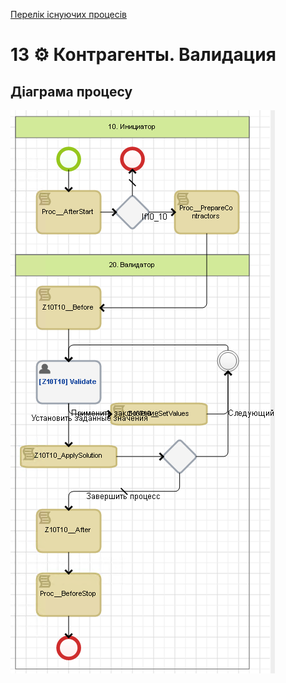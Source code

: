 ﻿[Перелік існуючих процесів](../../README.md)
# 13 ⚙ Контрагенты. Валидация

## Діаграма процесу
![P13_Diagram](./Images/P13_Diagram.png)
